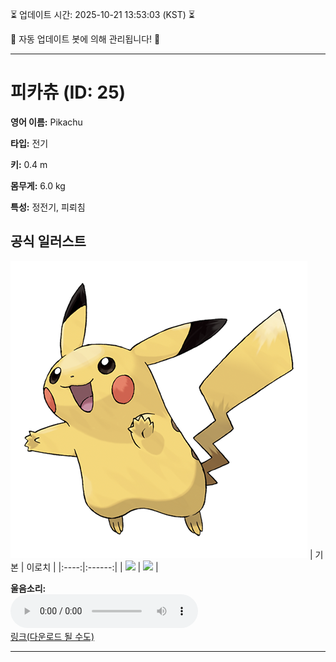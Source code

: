 
⏳ 업데이트 시간: 2025-10-21 13:53:03 (KST) ⏳

🤖 자동 업데이트 봇에 의해 관리됩니다! 🤖

---

# 피카츄 (ID: 25)
**영어 이름:** Pikachu

**타입:** 전기

**키:** 0.4 m

**몸무게:** 6.0 kg

**특성:** 정전기, 피뢰침

## 공식 일러스트
![](https://raw.githubusercontent.com/PokeAPI/sprites/master/sprites/pokemon/other/official-artwork/25.png)
| 기본 | 이로치 |
|:----:|:------:|
| <img src="http://play.pokemonshowdown.com/sprites/ani/pikachu.gif" width="200"> | <img src="http://play.pokemonshowdown.com/sprites/ani-shiny/pikachu.gif" width="200"> |

**울음소리:**<br><audio controls src="https://raw.githubusercontent.com/PokeAPI/cries/main/cries/pokemon/latest/25.ogg"></audio><br> [링크(다운로드 될 수도)](https://raw.githubusercontent.com/PokeAPI/cries/main/cries/pokemon/latest/25.ogg)


---
